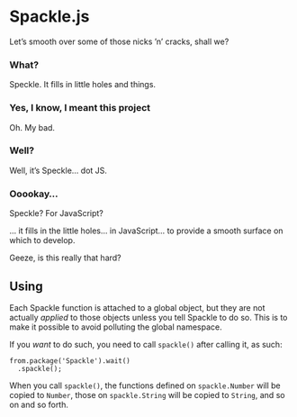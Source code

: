 Spackle.js
==========
Let’s smooth over some of those nicks ’n’ cracks, shall we?

### What?
Speckle. It fills in little holes and things.

### Yes, I know, I meant this project
Oh. My bad.

### Well?
Well, it’s Speckle… dot JS.

### Ooookay…
Speckle? For JavaScript?

… it fills in the little holes… in JavaScript… to provide a smooth surface on
which to develop.

Geeze, is this really that hard?

Using
-----
Each Spackle function is attached to a global object, but they are not
actually *applied* to those objects unless you tell Spackle to do so. This is
to make it possible to avoid polluting the global namespace.

If you *want* to do such, you need to call `spackle()` after calling it, as
such:

    from.package('Spackle').wait()
      .spackle();

When you call `spackle()`, the functions defined on `spackle.Number` will be
copied to `Number`, those on `spackle.String` will be copied to `String`, and
so on and so forth.
